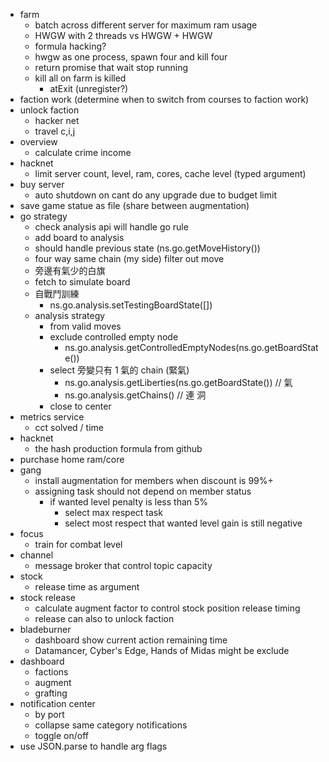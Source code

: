 - farm
  - batch across different server for maximum ram usage
  - HWGW with 2 threads vs HWGW + HWGW
  - formula hacking?
  - hwgw as one process, spawn four and kill four
  - return promise that wait stop running
  - kill all on farm is killed
    - atExit (unregister?)
- faction work (determine when to switch from courses to faction work)
- unlock faction
  - hacker net
  - travel c,i,j
- overview
  - calculate crime income
- hacknet
  - limit server count, level, ram, cores, cache level (typed argument)
- buy server
  - auto shutdown on cant do any upgrade due to budget limit
- save game statue as file (share between augmentation)
- go strategy
  - check analysis api will handle go rule
  - add board to analysis
  - should handle previous state (ns.go.getMoveHistory())
  - four way same chain (my side) filter out move
  - 旁邊有氣少的白旗
  - fetch to simulate board
  - 自戰鬥訓練
    - ns.go.analysis.setTestingBoardState([])
  - analysis strategy
    - from valid moves
    - exclude controlled empty node
      - ns.go.analysis.getControlledEmptyNodes(ns.go.getBoardState())
    - select 旁變只有 1 氣的 chain (緊氣)
      - ns.go.analysis.getLiberties(ns.go.getBoardState()) // 氣
      - ns.go.analysis.getChains() // 連 洞
    - close to center
- metrics service
  - cct solved / time
- hacknet
  - the hash production formula from github
- purchase home ram/core
- gang
  - install augmentation for members when discount is 99%+
  - assigning task should not depend on member status
    - if wanted level penalty is less than 5%
      - select max respect task
      - select most respect that wanted level gain is still negative
- focus
  - train for combat level
- channel
  - message broker that control topic capacity
- stock
  - release time as argument
- stock release
  - calculate augment factor to control stock position release timing
  - release can also to unlock faction
- bladeburner
  - dashboard show current action remaining time
  - Datamancer, Cyber's Edge, Hands of Midas might be exclude
- dashboard
  - factions
  - augment
  - grafting
- notification center
  - by port
  - collapse same category notifications
  - toggle on/off
- use JSON.parse to handle arg flags
